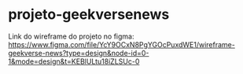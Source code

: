 # projeto-geekversenews

Link do wireframe do projeto no figma: https://www.figma.com/file/YcY9OCxN8PgYGOcPuxdWE1/wireframe-geekverse-news?type=design&node-id=0-1&mode=design&t=KEBlULtu18iZLSUc-0
